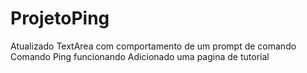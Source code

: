 # ProjetoPing
Atualizado
TextArea com comportamento de um prompt de comando
Comando Ping funcionando
Adicionado uma pagina de tutorial
